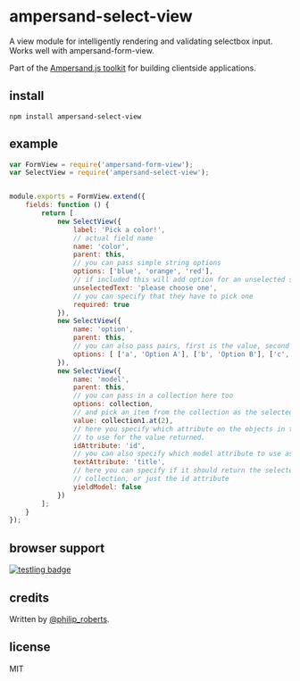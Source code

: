 # ampersand-select-view

A view module for intelligently rendering and validating selectbox input. Works well with ampersand-form-view.

<!-- starthide -->
Part of the [Ampersand.js toolkit](http://ampersandjs.com) for building clientside applications.
<!-- endhide -->

## install

```
npm install ampersand-select-view
```

## example

```javascript
var FormView = require('ampersand-form-view');
var SelectView = require('ampersand-select-view');


module.exports = FormView.extend({
    fields: function () {
        return [
            new SelectView({
                label: 'Pick a color!',
                // actual field name
                name: 'color',
                parent: this,
                // you can pass simple string options
                options: ['blue', 'orange', 'red'],
                // if included this will add option for an unselected state
                unselectedText: 'please choose one',
                // you can specify that they have to pick one
                required: true
            }),
            new SelectView({
                name: 'option',
                parent: this,
                // you can also pass pairs, first is the value, second is used for the label
                options: [ ['a', 'Option A'], ['b', 'Option B'], ['c', 'Option C'] ]
            }),
            new SelectView({
                name: 'model',
                parent: this,
                // you can pass in a collection here too
                options: collection,
                // and pick an item from the collection as the selected one
                value: collection1.at(2),
                // here you specify which attribute on the objects in the collection
                // to use for the value returned.
                idAttribute: 'id',
                // you can also specify which model attribute to use as the title
                textAttribute: 'title',
                // here you can specify if it should return the selected model from the
                // collection, or just the id attribute
                yieldModel: false
            })
        ];
    }
});

```

## browser support

[![testling badge](https://ci.testling.com/AmpersandJS/ampersand-select-view.png)](https://ci.testling.com/AmpersandJS/ampersand-select-view)

## credits

Written by [@philip_roberts](twitter.com/philip_roberts).

## license

MIT

